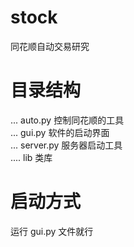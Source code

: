 # stock
同花顺自动交易研究


# 目录结构

... auto.py 控制同花顺的工具<br>
... gui.py 软件的启动界面<br>
... server.py 服务器启动工具<br>
.... lib 类库<br>


# 启动方式

运行 gui.py 文件就行

